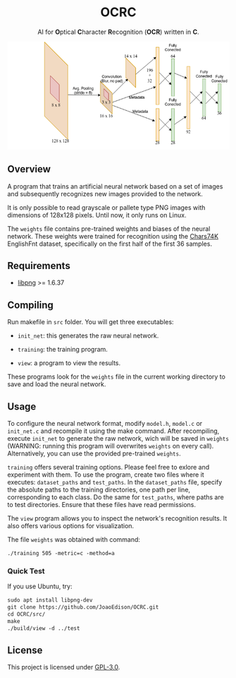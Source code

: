 <div align="center">

<h1>OCRC</h1>

AI for <b>O</b>ptical <b>C</b>haracter <b>R</b>ecognition (<b>OCR</b>) written in <b>C</b>.

<img src="https://github.com/JoaoEdison/ocrc/blob/main/architecture.png">

</div>

## Overview

A program that trains an artificial neural network based on a set of images and subsequently recognizes new images provided to the network.

It is only possible to read grayscale or pallete type PNG images with dimensions of 128x128 pixels. Until now, it only runs on Linux.

The `weights` file contains pre-trained weights and biases of the neural network. These weights were trained for recognition using the [Chars74K](http://www.ee.surrey.ac.uk/CVSSP/demos/chars74k/) EnglishFnt dataset, specifically on the first half of the first 36 samples.

## Requirements

* [libpng](http://www.libpng.org) >= 1.6.37

## Compiling

Run makefile in `src` folder. You will get three executables:

* `init_net`: this generates the raw neural network.

* `training`: the training program.

* `view`: a program to view the results.

These programs look for the `weights` file in the current working directory to save and load the neural network.

## Usage

To configure the neural network format, modify `model.h`, `model.c` or `init_net.c` and recompile it using the make command. After recompiling, execute `init_net` to generate the raw network, wich will be saved in `weights` (WARNING: running this program will overwrites `weights` on every call). Alternatively, you can use the provided pre-trained `weights`.

`training` offers several training options. Please feel free to exlore and experiment with them. To use the program, create two files where it executes: `dataset_paths` and `test_paths`. In the `dataset_paths` file, specify the absolute paths to the training directories, one path per line, corresponding to each class. Do the same for `test_paths`, where paths are to test directories. Ensure that these files have read permissions.

The `view` program allows you to inspect the network's recognition results. It also offers various options for visualization.

The file `weights` was obtained with command:
```console
./training 505 -metric=c -method=a
```

### Quick Test

If you use Ubuntu, try:

```console
sudo apt install libpng-dev
git clone https://github.com/JoaoEdison/OCRC.git
cd OCRC/src/
make
./build/view -d ../test
```

## License

This project is licensed under [GPL-3.0](https://raw.githubusercontent.com/JoaoEdison/ocrc/main/LICENSE). 
